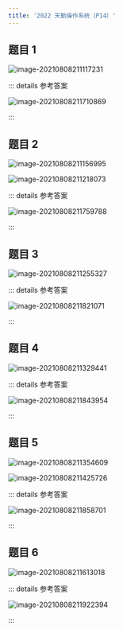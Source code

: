 ```yaml
---
title: '2022 天勤操作系统（P14）'
---
```

##  题目 1

![image-20210808211117231](https://picbed.kimyang.cn/202108082111327.png)

::: details 参考答案

![image-20210808211710869](https://picbed.kimyang.cn/202108082117903.png)

:::

##  题目 2

![image-20210808211156995](https://picbed.kimyang.cn/202108082111030.png)

![image-20210808211218073](https://picbed.kimyang.cn/202108082112113.png)

::: details 参考答案

![image-20210808211759788](https://picbed.kimyang.cn/202108082117855.png)

:::

##  题目 3

![image-20210808211255327](https://picbed.kimyang.cn/202108082112363.png)

::: details 参考答案

![image-20210808211821071](https://picbed.kimyang.cn/202108082118132.png)

:::

##  题目 4

![image-20210808211329441](https://picbed.kimyang.cn/202108082113498.png)

::: details 参考答案

![image-20210808211843954](https://picbed.kimyang.cn/202108082118989.png)

:::

##  题目 5

![image-20210808211354609](https://picbed.kimyang.cn/202108082115018.png)

![image-20210808211425726](https://picbed.kimyang.cn/202108082115149.png)

::: details 参考答案

![image-20210808211858701](https://picbed.kimyang.cn/202108082118728.png)

:::

##  题目 6

![image-20210808211613018](https://picbed.kimyang.cn/202108082116089.png)

::: details 参考答案

![image-20210808211922394](https://picbed.kimyang.cn/202108082119450.png)

:::

